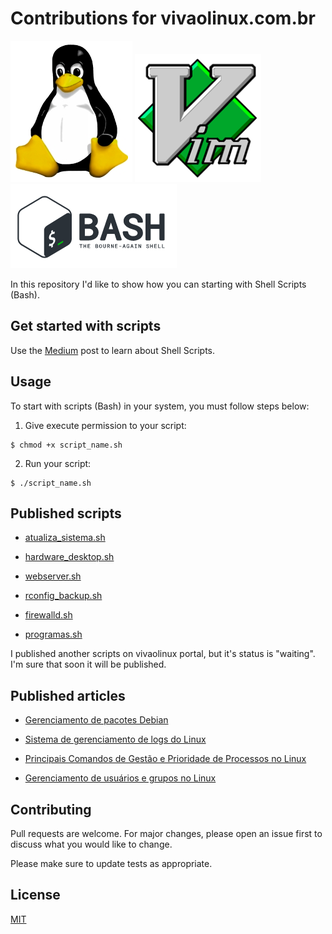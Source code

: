 # Contributions for vivaolinux.com.br

![mascote](https://github.com/amaurybsouza/vivaolinux-contributions/blob/master/scripts(bash)/linux.png) ![vim](https://github.com/amaurybsouza/vivaolinux-contributions/blob/master/scripts(bash)/vim.png) ![bash](https://github.com/amaurybsouza/vivaolinux-contributions/blob/master/scripts(bash)/bash.png)

In this repository I'd like to show how you can starting with Shell Scripts (Bash). 

## Get started with scripts

Use the [Medium](https://medium.com/@amaurybsouza/automa%C3%A7%C3%A3o-com-shell-script-9af0457601c3) post to learn about Shell Scripts.  


## Usage

To start with scripts (Bash) in your system, you must follow steps below:

1) Give execute permission to your script:
```
$ chmod +x script_name.sh 
```
2) Run your script:  

```  
$ ./script_name.sh
```

## Published scripts

- [atualiza_sistema.sh](https://www.vivaolinux.com.br/script/Atualizar-Sistema-Ubuntu)

- [hardware_desktop.sh](https://www.vivaolinux.com.br/script/Gerenciamento-de-software-e-hardware-de-desktop)

- [webserver.sh](https://www.vivaolinux.com.br/script/Instalacao-do-LAMP-no-Linux-Ubuntu)

- [rconfig_backup.sh](https://www.vivaolinux.com.br/script/Limpeza-dos-dados-do-rConfig-ferramenta-open-source-de-gerenciamento-de-configuracao)

- [firewalld.sh](https://www.vivaolinux.com.br/script/Gerenciamento-com-firewalld-no-CentOS-7/)

- [programas.sh](https://www.vivaolinux.com.br/script/Instalacao-de-programas-no-Ubuntu-Linux/)

I published another scripts on vivaolinux portal, but it's status is "waiting". I'm sure that soon it will be published.

## Published articles

- [Gerenciamento de pacotes Debian](https://www.vivaolinux.com.br/artigo/Gerenciamento-de-pacotes-Debian-principais-comandos-LPIC-1)

- [Sistema de gerenciamento de logs do Linux
](https://www.vivaolinux.com.br/artigo/Sistema-de-gerenciamento-de-logs-do-Linux)

- [Principais Comandos de Gestão e Prioridade de Processos no Linux
](https://www.vivaolinux.com.br/artigo/Principais-Comandos-de-Gestao-e-Prioridade-de-Processos-no-Linux)

- [Gerenciamento de usuários e grupos no Linux](https://www.vivaolinux.com.br/dica/Gerenciamento-de-usuarios-e-grupos-no-Linux-LPIC-102)


## Contributing
Pull requests are welcome. For major changes, please open an issue first to discuss what you would like to change.

Please make sure to update tests as appropriate.

## License
[MIT](https://choosealicense.com/licenses/mit/)
